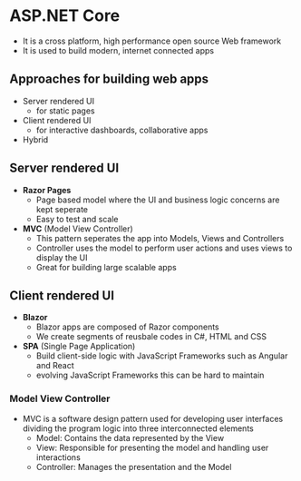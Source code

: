 # ASP.NET Core
- It is a cross platform, high performance open source Web framework
- It is used to build modern, internet connected apps

## Approaches for building web apps
- Server rendered UI
	- for static pages
- Client rendered UI
	- for interactive dashboards, collaborative apps
- Hybrid 

## Server rendered UI
- **Razor Pages**
	- Page based model where the UI and business logic concerns are kept seperate
	- Easy to test and scale
- **MVC** (Model View Controller)
	- This pattern seperates the app into Models, Views and Controllers
	- Controller uses the model to perform user actions and uses views to display the UI
	- Great for building large scalable apps

## Client rendered UI
- **Blazor**
	- Blazor apps are composed of Razor components
	- We create segments of reusbale codes in C#, HTML and CSS
- **SPA** (Single Page Application) 
	- Build client-side logic with JavaScript Frameworks such as Angular and React
	- evolving JavaScript Frameworks this can be hard to maintain

### Model View Controller
- MVC is a software design pattern used for developing user interfaces dividing the program logic into three interconnected elements
	- Model: Contains the data represented by the View
	- View: Responsible for presenting the model and handling user interactions
	- Controller: Manages the presentation and the Model
